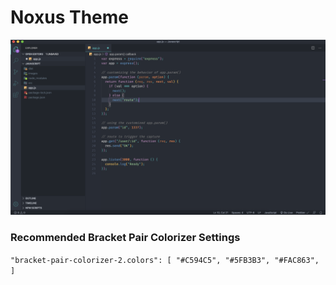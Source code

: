 # Noxus Theme

<img src="./images/javascript.png"/>

### Recommended Bracket Pair Colorizer Settings

`"bracket-pair-colorizer-2.colors": [ "#C594C5", "#5FB3B3", "#FAC863", ]`
